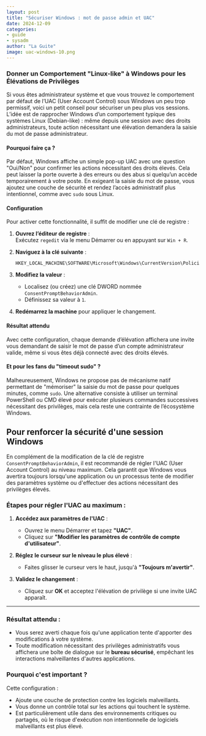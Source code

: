 ```yaml
---
layout: post
title: "Sécuriser Windows : mot de passe admin et UAC"
date: 2024-12-09
categories:
- guide
- sysadm
author: "La Guite"
image: uac-windows-10.png
---
```



### Donner un Comportement "Linux-like" à Windows pour les Élévations de Privilèges

Si vous êtes administrateur système et que vous trouvez le comportement par défaut de l’UAC (User Account Control) sous Windows un peu trop permissif, voici un petit conseil pour sécuriser un peu plus vos sessions. L’idée est de rapprocher Windows d’un comportement typique des systèmes Linux (Debian-like) : même depuis une session avec des droits administrateurs, toute action nécessitant une élévation demandera la saisie du mot de passe administrateur.

#### Pourquoi faire ça ?
Par défaut, Windows affiche un simple pop-up UAC avec une question "Oui/Non" pour confirmer les actions nécessitant des droits élevés. Cela peut laisser la porte ouverte à des erreurs ou des abus si quelqu’un accède temporairement à votre poste. En exigeant la saisie du mot de passe, vous ajoutez une couche de sécurité et rendez l’accès administratif plus intentionnel, comme avec `sudo` sous Linux.

#### Configuration
Pour activer cette fonctionnalité, il suffit de modifier une clé de registre :

1. **Ouvrez l’éditeur de registre** :  
   Exécutez `regedit` via le menu Démarrer ou en appuyant sur `Win + R`.

2. **Naviguez à la clé suivante** :  
   ```
   HKEY_LOCAL_MACHINE\SOFTWARE\Microsoft\Windows\CurrentVersion\Policies\System
   ```

3. **Modifiez la valeur** :
   - Localisez (ou créez) une clé DWORD nommée `ConsentPromptBehaviorAdmin`.
   - Définissez sa valeur à `1`.

4. **Redémarrez la machine** pour appliquer le changement.

#### Résultat attendu
Avec cette configuration, chaque demande d’élévation affichera une invite vous demandant de saisir le mot de passe d’un compte administrateur valide, même si vous êtes déjà connecté avec des droits élevés.

#### Et pour les fans du "timeout sudo" ?
Malheureusement, Windows ne propose pas de mécanisme natif permettant de "mémoriser" la saisie du mot de passe pour quelques minutes, comme `sudo`. Une alternative consiste à utiliser un terminal PowerShell ou CMD élevé pour exécuter plusieurs commandes successives nécessitant des privilèges, mais cela reste une contrainte de l’écosystème Windows.



## Pour renforcer la sécurité d'une session Windows

En complément de la modification de la clé de registre `ConsentPromptBehaviorAdmin`, il est recommandé de régler l'UAC (User Account Control) au niveau maximum. Cela garantit que Windows vous avertira toujours lorsqu'une application ou un processus tente de modifier des paramètres système ou d'effectuer des actions nécessitant des privilèges élevés.

### Étapes pour régler l'UAC au maximum :

1. **Accédez aux paramètres de l'UAC** :
   - Ouvrez le menu Démarrer et tapez **"UAC"**.
   - Cliquez sur **"Modifier les paramètres de contrôle de compte d'utilisateur"**.

2. **Réglez le curseur sur le niveau le plus élevé** :
   - Faites glisser le curseur vers le haut, jusqu'à **"Toujours m'avertir"**.

3. **Validez le changement** :
   - Cliquez sur **OK** et acceptez l'élévation de privilège si une invite UAC apparaît.

---

### Résultat attendu :
- Vous serez averti chaque fois qu'une application tente d'apporter des modifications à votre système.
- Toute modification nécessitant des privilèges administratifs vous affichera une boîte de dialogue sur le **bureau sécurisé**, empêchant les interactions malveillantes d'autres applications.

### Pourquoi c'est important ?
Cette configuration :
- Ajoute une couche de protection contre les logiciels malveillants.
- Vous donne un contrôle total sur les actions qui touchent le système.
- Est particulièrement utile dans des environnements critiques ou partagés, où le risque d'exécution non intentionnelle de logiciels malveillants est plus élevé.

